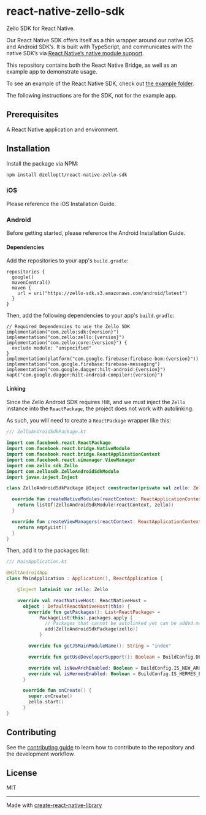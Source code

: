 # react-native-zello-sdk

Zello SDK for React Native.

Our React Native SDK offers itself as a thin wrapper around our native iOS and Android SDK’s. It is built with TypeScript, and communicates with the native SDK’s via [React Native’s native module support](https://reactnative.dev/docs/native-modules-intro).

This repository contains both the React Native Bridge, as well as an example app to demonstrate usage.

To see an example of the React Native SDK, check out [the example folder](https://github.com/zelloptt/react-native-zello-sdk/tree/master/example).

The following instructions are for the SDK, not for the example app.

## Prerequisites
A React Native application and environment.


## Installation

Install the package via NPM:
```sh
npm install @zelloptt/react-native-zello-sdk
```

### iOS

Please reference the iOS Installation Guide.

### Android

Before getting started, please reference the Android Installation Guide.

#### Dependencies

Add the repositories to your app's `build.gradle`:

```
repositories {
  google()
  mavenCentral()
  maven {
    url = uri("https://zello-sdk.s3.amazonaws.com/android/latest")
  }
}
```

Then, add the following dependencies to your app's `build.gradle`:

```
// Required Dependencies to use the Zello SDK
implementation("com.zello:sdk:{version}")
implementation("com.zello:zello:{version}")
implementation("com.zello:core:{version}") {
  exclude module: "unspecified"
}
implementation(platform("com.google.firebase:firebase-bom:{version}"))
implementation("com.google.firebase:firebase-messaging")
implementation("com.google.dagger:hilt-android:{version}")
kapt("com.google.dagger:hilt-android-compiler:{version}")
```

#### Linking

Since the Zello Android SDK requires Hilt, and we must inject the `Zello` instance into the `ReactPackage`, the project does not work with autolinking.

As such, you will need to create a `ReactPackage` wrapper like this:
```kotlin
/// ZelloAndroidSdkPackage.kt

import com.facebook.react.ReactPackage
import com.facebook.react.bridge.NativeModule
import com.facebook.react.bridge.ReactApplicationContext
import com.facebook.react.uimanager.ViewManager
import com.zello.sdk.Zello
import com.zellosdk.ZelloAndroidSdkModule
import javax.inject.Inject

class ZelloAndroidSdkPackage @Inject constructor(private val zello: Zello) : ReactPackage {

  override fun createNativeModules(reactContext: ReactApplicationContext): List<NativeModule> {
    return listOf(ZelloAndroidSdkModule(reactContext, zello))
  }

  override fun createViewManagers(reactContext: ReactApplicationContext): List<ViewManager<*, *>> {
    return emptyList()
  }
}
```

Then, add it to the packages list:

```kotlin
/// MainApplication.kt

@HiltAndroidApp
class MainApplication : Application(), ReactApplication {

    @Inject lateinit var zello: Zello

    override val reactNativeHost: ReactNativeHost =
      object : DefaultReactNativeHost(this) {
        override fun getPackages(): List<ReactPackage> =
            PackageList(this).packages.apply {
              // Packages that cannot be autolinked yet can be added manually here, for example:
              add(ZelloAndroidSdkPackage(zello))
            }

        override fun getJSMainModuleName(): String = "index"

        override fun getUseDeveloperSupport(): Boolean = BuildConfig.DEBUG

        override val isNewArchEnabled: Boolean = BuildConfig.IS_NEW_ARCHITECTURE_ENABLED
        override val isHermesEnabled: Boolean = BuildConfig.IS_HERMES_ENABLED
      }

      override fun onCreate() {
        super.onCreate()
        zello.start()
      }
}
```

## Contributing

See the [contributing guide](CONTRIBUTING.md) to learn how to contribute to the repository and the development workflow.

## License

MIT

---

Made with [create-react-native-library](https://github.com/callstack/react-native-builder-bob)
